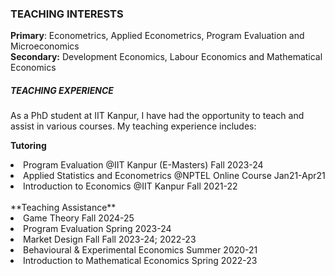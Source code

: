 ### TEACHING INTERESTS
**Primary**: Econometrics, Applied Econometrics, Program Evaluation and Microeconomics <br>
**Secondary:** Development Economics, Labour Economics and Mathematical Economics

##### TEACHING EXPERIENCE
As a PhD student at IIT Kanpur, I have had the opportunity to teach and assist in various courses. My teaching experience includes: 

**Tutoring** 
<li> Program Evaluation
   @IIT Kanpur (E-Masters)        Fall 2023-24 </li>
<li> Applied Statistics and Econometrics
   @NPTEL Online Course         Jan21-Apr21 </li>
<li> Introduction to Economics
 @IIT Kanpur        Fall 2021-22</li> <br>
**Teaching Assistance**
<li> Game Theory
   Fall 2024-25</li>
<li>Program Evaluation
  Spring 2023-24 </li>
<li>Market Design
Fall Fall 2023-24; 2022-23</li>
<li>Behavioural & Experimental Economics
Summer 2020-21</li>
<li>Introduction to Mathematical Economics
Spring 2022-23 </li>
<br>


